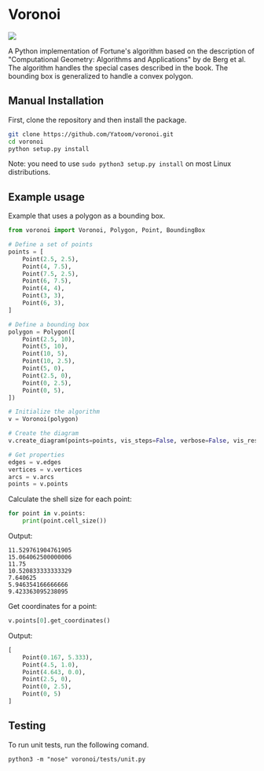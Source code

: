 # Voronoi
![](https://raw.githubusercontent.com/Yatoom/voronoi/master/triangle.gif)

A Python implementation of Fortune's algorithm based on the description of "Computational Geometry: Algorithms and Applications" by de Berg et al. The algorithm handles the special cases described in the book. The bounding box is generalized to handle a convex polygon.

## Manual Installation

First, clone the repository and then install the package.
```bash
git clone https://github.com/Yatoom/voronoi.git
cd voronoi
python setup.py install
```
Note: you need to use `sudo python3 setup.py install` on most Linux distributions.

## Example usage

Example that uses a polygon as a bounding box.

```python
from voronoi import Voronoi, Polygon, Point, BoundingBox

# Define a set of points
points = [
    Point(2.5, 2.5),
    Point(4, 7.5),
    Point(7.5, 2.5),
    Point(6, 7.5),
    Point(4, 4),
    Point(3, 3),
    Point(6, 3),
]

# Define a bounding box
polygon = Polygon([
    Point(2.5, 10),
    Point(5, 10),
    Point(10, 5),
    Point(10, 2.5),
    Point(5, 0),
    Point(2.5, 0),
    Point(0, 2.5),
    Point(0, 5),
])

# Initialize the algorithm
v = Voronoi(polygon)

# Create the diagram
v.create_diagram(points=points, vis_steps=False, verbose=False, vis_result=True, vis_tree=True)

# Get properties
edges = v.edges
vertices = v.vertices
arcs = v.arcs
points = v.points
```
Calculate the shell size for each point:
```python
for point in v.points:
    print(point.cell_size())
```
Output:
```
11.529761904761905
15.064062500000006
11.75
10.520833333333329
7.640625
5.946354166666666
9.423363095238095
```

Get coordinates for a point:
```python
v.points[0].get_coordinates()
```
Output:
```python
[
    Point(0.167, 5.333), 
    Point(4.5, 1.0), 
    Point(4.643, 0.0), 
    Point(2.5, 0), 
    Point(0, 2.5), 
    Point(0, 5)
]
```

## Testing
To run unit tests, run the following comand.
```
python3 -m "nose" voronoi/tests/unit.py
```
